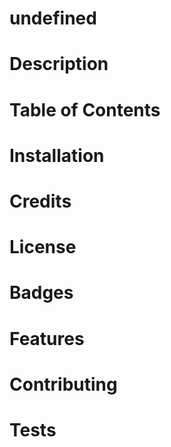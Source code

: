 # undefined

  # Description

  # Table of Contents

  # Installation

  # Credits

  # License

  # Badges

  # Features

  # Contributing

  # Tests


